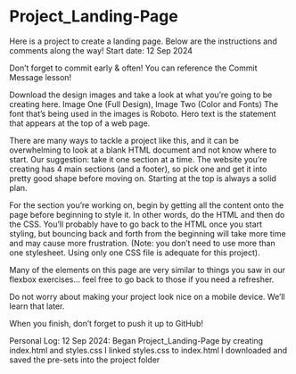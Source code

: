 # Project_Landing-Page
Here is a project to create a landing page. 
Below are the instructions and comments along the way!
Start date: 12 Sep 2024

Don’t forget to commit early & often! You can reference the Commit Message lesson!

Download the design images and take a look at what you’re going to be creating here. Image One (Full Design), Image Two (Color and Fonts)
    The font that’s being used in the images is Roboto.
    Hero text is the statement that appears at the top of a web page.

There are many ways to tackle a project like this, and it can be overwhelming to look at a blank HTML document and not know where to start. Our suggestion: take it one section at a time. The website you’re creating has 4 main sections (and a footer), so pick one and get it into pretty good shape before moving on. Starting at the top is always a solid plan.

For the section you’re working on, begin by getting all the content onto the page before beginning to style it. In other words, do the HTML and then do the CSS. You’ll probably have to go back to the HTML once you start styling, but bouncing back and forth from the beginning will take more time and may cause more frustration. (Note: you don’t need to use more than one stylesheet. Using only one CSS file is adequate for this project).

Many of the elements on this page are very similar to things you saw in our flexbox exercises… feel free to go back to those if you need a refresher.

Do not worry about making your project look nice on a mobile device. We’ll learn that later.

When you finish, don’t forget to push it up to GitHub!

Personal Log: 
12 Sep 2024: Began Project_Landing-Page by creating index.html and styles.css
    I linked styles.css to index.html
    I downloaded and saved the pre-sets into the project folder